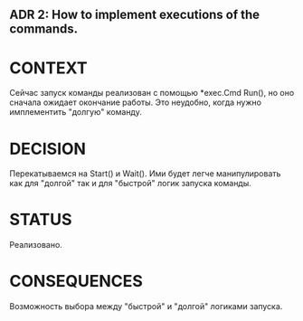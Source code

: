 ## ADR 2: How to implement executions of the commands.

# CONTEXT
Сейчас запуск команды реализован с помощью *exec.Cmd Run(), но оно сначала ожидает окончание работы. Это неудобно, когда нужно имплементить "долгую" команду.

# DECISION
Перекатываемся на Start() и Wait(). Ими будет легче манипулировать как для "долгой" так и для "быстрой" логик запуска команды.

# STATUS
Реализовано.

# CONSEQUENCES
Возможность выбора между "быстрой" и "долгой" логиками запуска.